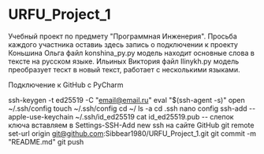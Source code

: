 # URFU_Project_1
Учебный проект по предмету "Программная Инженерия".
Просьба каждого участника оставиь здесь запись о подключении к проекту
Коньшина Ольга файл konshina_py.py модель находит основные слова в тексте на русском языке.
Ильиных Виктория файл Ilinykh.py модель преобразует тескт в новый текст, работает с несколькими языками.

Подключение к GitHub с PyCharm

ssh-keygen -t ed25519 -C "email@email.ru"
eval "$(ssh-agent -s)"
open ~/.ssh/config
touch ~/.ssh/config
cd ~/
ls -a
cd .ssh
nano config
ssh-add --apple-use-keychain ~/.ssh/id_ed25519
cat id_ed25519.pub
-- слепок ключа вставляем в Settings-SSH-Add new ssh на сайте GitHub
git remote set-url origin git@github.com:Sibbear1980/URFU_Project_1.git
git commit -m "README.md"
git push

